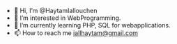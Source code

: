- 👋 Hi, I’m @HaytamIallouchen
- 👀 I’m interested in WebProgramming.
- 🌱 I’m currently learning PHP, SQL for webapplications.
- 📫 How to reach me iallhaytam@gmail.com

<!---
HaytamIallouchen/HaytamIallouchen is a ✨ special ✨ repository because its `README.md` (this file) appears on your GitHub profile.
You can click the Preview link to take a look at your changes.
--->
